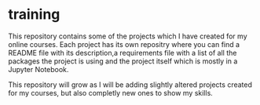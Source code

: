 # training

This repository contains some of the projects which I have created for my online courses. Each project has its own repositry where you can find a README file with its description,a requirements file with a list of all the packages the project is using and the project itself which is mostly in a Jupyter Notebook.

This repository will grow as I will be adding slightly altered projects created for my courses, but also completly new ones to show my skills.
